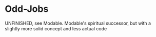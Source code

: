 # Odd-Jobs
UNFINISHED, see Modable. Modable's spiritual successor, but with a slightly more solid concept and less actual code
